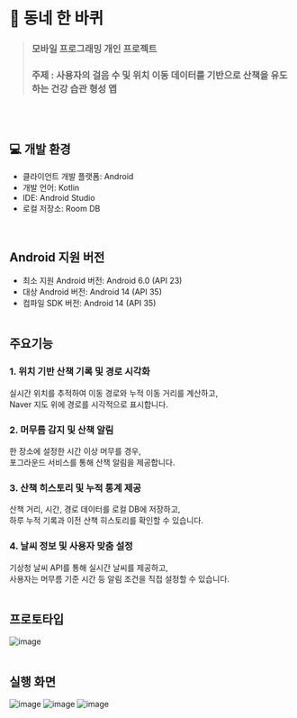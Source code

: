 # 🚶 동네 한 바퀴
> ### 모바일 프로그래밍 개인 프로젝트
> ### 주제 : 사용자의 걸음 수 및 위치 이동 데이터를 기반으로 산책을 유도하는 건강 습관 형성 앱
<br><br> 

## 💻 개발 환경
- 클라이언트 개발 플랫폼: Android <br> 
- 개발 언어: Kotlin <br> 
- IDE: Android Studio <br> 
- 로컬 저장소: Room DB <br> 
<br>

## Android 지원 버전
- 최소 지원 Android 버전: Android 6.0 (API 23)
- 대상 Android 버전: Android 14 (API 35)
- 컴파일 SDK 버전: Android 14 (API 35)
<br><br>

##  주요기능
### 1. 위치 기반 산책 기록 및 경로 시각화
실시간 위치를 추적하여 이동 경로와 누적 이동 거리를 계산하고, <br> 
Naver 지도 위에 경로를 시각적으로 표시합니다.

### 2. 머무름 감지 및 산책 알림
한 장소에 설정한 시간 이상 머무를 경우, <br> 
포그라운드 서비스를 통해 산책 알림을 제공합니다.

### 3. 산책 히스토리 및 누적 통계 제공
산책 거리, 시간, 경로 데이터를 로컬 DB에 저장하고, <br> 
하루 누적 기록과 이전 산책 히스토리를 확인할 수 있습니다.

### 4. 날씨 정보 및 사용자 맞춤 설정
기상청 날씨 API를 통해 실시간 날씨를 제공하고, <br> 
사용자는 머무름 기준 시간 등 알림 조건을 직접 설정할 수 있습니다.
<br><br> 

## 프로토타입
![image](https://github.com/user-attachments/assets/4f79b5b8-778f-491b-af30-8723da474a42)
<br><br>

## 실행 화면
![image](https://github.com/user-attachments/assets/d2531001-3f59-4614-98ba-0356c3f16726)
![image](https://github.com/user-attachments/assets/3e4d0566-0e49-4193-959f-634af0dc3aa3)
![image](https://github.com/user-attachments/assets/398ec7fe-f1d6-4f1c-9b7f-9f6306984906)
